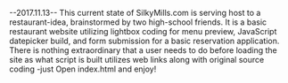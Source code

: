 --2017.11.13--
This current state of SilkyMills.com is serving host to a restaurant-idea, brainstormed by two high-school friends.
It is a basic restaurant website utilizing lightbox coding for menu preview, JavaScript datepicker build, and form submission for a basic reservation application.  
There is nothing extraordinary that a user needs to do before loading the site as what script is built utilizes web links along with original source coding
-just Open index.html and enjoy!
